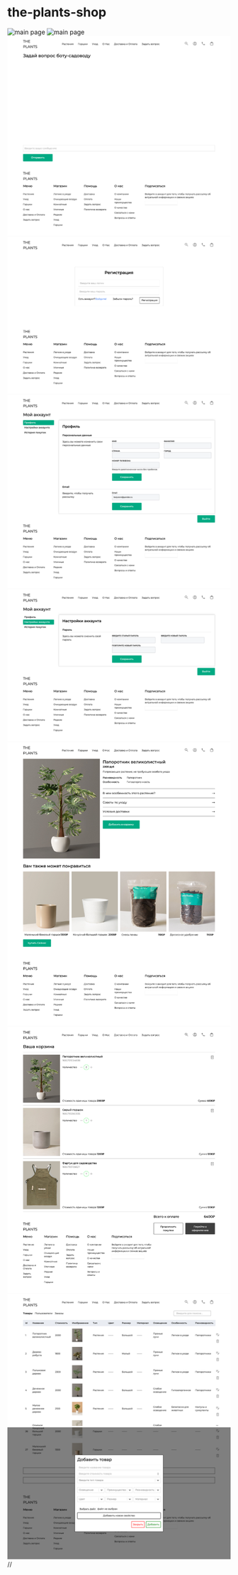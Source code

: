 # the-plants-shop

<img src="preview/001.png" alt="main page">
<img src="preview/002.png" alt="main page">
<img src="preview/003.png" alt="main page">
<img src="preview/004.png" alt="main page">
<img src="preview/005.png" alt="main page">
<img src="preview/006.png" alt="main page">
<img src="preview/007.png" alt="main page">
<img src="preview/008.png" alt="main page">
<img src="preview/009.png" alt="main page">
<img src="preview/010.png" alt="main page">
//


